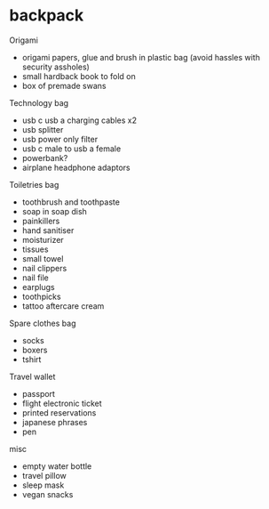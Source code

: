# backpack

Origami
- origami papers, glue and brush in plastic bag (avoid hassles with security assholes)
- small hardback book to fold on
- box of premade swans

Technology bag
- usb c usb a charging cables x2
- usb splitter
- usb power only filter
- usb c male to usb a female
- powerbank?
- airplane headphone adaptors

Toiletries bag
- toothbrush and toothpaste
- soap in soap dish
- painkillers
- hand sanitiser
- moisturizer
- tissues
- small towel
- nail clippers
- nail file
- earplugs
- toothpicks
- tattoo aftercare cream

Spare clothes bag
- socks
- boxers
- tshirt

Travel wallet
- passport
- flight electronic ticket
- printed reservations
- japanese phrases
- pen

misc
- empty water bottle
- travel pillow
- sleep mask
- vegan snacks